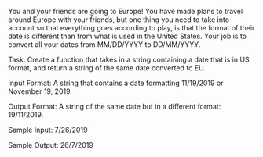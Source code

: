 You and your friends are going to Europe! You have made plans to travel around Europe with your friends, but one thing you need to take into account so that everything goes according to play, is that the format of their date is different than from what is used in the United States. Your job is to convert all your dates from MM/DD/YYYY to DD/MM/YYYY.

Task: 
Create a function that takes in a string containing a date that is in US format, and return a string of the same date converted to EU.

Input Format: 
A string that contains a date formatting 11/19/2019 or November 19, 2019.

Output Format: 
A string of the same date but in a different format: 19/11/2019.

Sample Input: 
7/26/2019

Sample Output: 
26/7/2019
